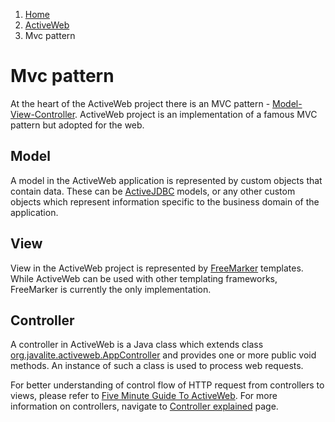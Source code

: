 <ol class=breadcrumb>
   <li><a href=/>Home</a></li>
   <li><a href=/activeweb>ActiveWeb</a></li>
   <li class=active>Mvc pattern</li>
</ol>
<div class=page-header>
   <h1>Mvc pattern <small></small></h1>
</div>



At the heart of the ActiveWeb project there is an MVC pattern - [Model-View-Controller](http://en.wikipedia.org/wiki/Model%E2%80%93view%E2%80%93controller).
ActiveWeb project is an implementation of a famous MVC pattern but adopted for the web.

## Model

A model in the ActiveWeb application is represented by custom objects that contain data. These can be [ActiveJDBC](activejdbc)
models, or any other custom objects which represent information specific to the business domain of the application.

## View

View in the ActiveWeb project is represented by [FreeMarker](http://freemarker.sourceforge.net/) templates.
While ActiveWeb can be used with other templating frameworks, FreeMarker is currently the only implementation.

## Controller

A controller in ActiveWeb is a Java class which extends class
[org.javalite.activeweb.AppController](http://javalite.github.io/activeweb/org/javalite/activeweb/AppController.html) and provides one
or more public void methods. An instance of such a class is used to process web requests.

For better understanding of control flow of HTTP request from controllers to views, please refer
to [Five Minute Guide To ActiveWeb](five_minute_guide_to_activeweb). For more information on controllers, navigate
to [Controller explained](controller_explained) page.
